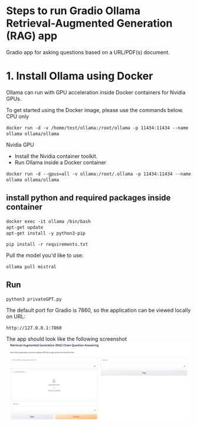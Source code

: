 # Steps to run Gradio Ollama Retrieval-Augmented Generation (RAG) app

Gradio app for asking questions based on a URL/PDF(s) document.

# 1. Install Ollama using Docker

Ollama can run with GPU acceleration inside Docker containers for Nvidia GPUs.

To get started using the Docker image, please use the commands below.
CPU only

``` 
docker run -d -v /home/test/ollama:/root/ollama -p 11434:11434 --name ollama ollama/ollama
```
Nvidia GPU

- Install the Nvidia container toolkit.
- Run Ollama inside a Docker container

```
docker run -d --gpus=all -v ollama:/root/.ollama -p 11434:11434 --name ollama ollama/ollama
```

## install python and required packages inside container
```
docker exec -it ollama /bin/bash
apt-get update
apt-get install -y python3-pip
```

```
pip install -r requirements.txt
```
Pull the model you'd like to use:

```
ollama pull mistral
```
## Run

```
python3 privateGPT.py
```

The default port for Gradio is 7860, so the application can be viewed locally on URL:

```
http://127.0.0.1:7860
```

The app should look like the following screenshot 
![Gradio-RAG-app](images/gradio_RAG_app_image.PNG)
